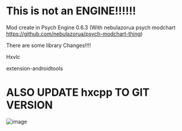 # This is not an ENGINE!!!!!!

Mod create in Psych Engine 0.6.3
(With nebulazorua psych modchart https://github.com/nebulazorua/psych-modchart-thing)

There are some library Changes!!!!

Hxvlc

extension-androidtools

# ALSO UPDATE hxcpp TO GIT VERSION

![image](https://github.com/user-attachments/assets/d4c78189-37f7-4e40-9e50-617523367898)

